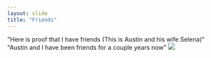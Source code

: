 ```yaml
---
layout: slide
title: "Friends"
---
```

"Here is proof that I have friends (This is Austin and his wife Selena)"
"Austin and I have been friends for a couple years now"
![](https://media.discordapp.net/attachments/716788609910440097/796830509924745256/received_219861622623501.jpeg?width=562&height=422)
